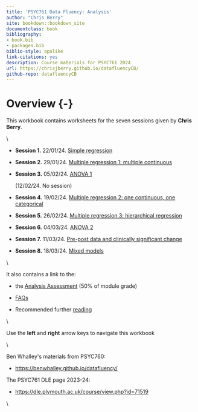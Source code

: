 ```yaml
--- 
title: 'PSYC761 Data Fluency: Analysis'
author: "Chris Berry"
site: bookdown::bookdown_site
documentclass: book
bibliography:
- book.bib
- packages.bib
biblio-style: apalike
link-citations: yes
description: Course materials for PSYC761 2024
url: https://chrisjberry.github.io/datafluencyCB/
github-repo: datafluencyCB
---
```


<!--
commented text
commented text
--> 





# Overview {-}


This workbook contains worksheets for the seven sessions given by **Chris Berry**.  

\

- **Session 1.** 22/01/24. [Simple regression](#simple1)
 
- **Session 2.** 29/01/24. [Multiple regression 1: multiple continuous](#multiple1)

- **Session 3.** 05/02/24. [ANOVA 1](#anova1)

  (12/02/24. No session) 

- **Session 4.** 19/02/24. [Multiple regression 2: one continuous, one categorical](#multiple2)

- **Session 5.** 26/02/24. [Multiple regression 3: hierarchical regression](#multiple3)

- **Session 6.** 04/03/24. [ANOVA 2](#anova2)

- **Session 7.** 11/03/24. [Pre-post data and clinically significant change](#prepost)

- **Session 8.** 18/03/24. [Mixed models](#mixed)

\

It also contains a link to the:

- the [Analysis Assessment](#assessment2024) (50% of module grade)

- [FAQs](#faqs)

- Recommended further [reading](#reading)


\

Use the **left** and **right** arrow keys to navigate this workbook

\

Ben Whalley's materials from PSYC760:

* https://benwhalley.github.io/datafluency/

The PSYC761 DLE page 2023-24:

* https://dle.plymouth.ac.uk/course/view.php?id=71519


\

